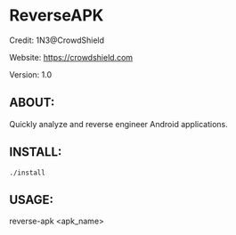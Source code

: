 # ReverseAPK
Credit: 1N3@CrowdShield

Website: https://crowdshield.com

Version: 1.0 

## ABOUT:
Quickly analyze and reverse engineer Android applications. 

## INSTALL:
```
./install
```

## USAGE:
reverse-apk <apk_name>
